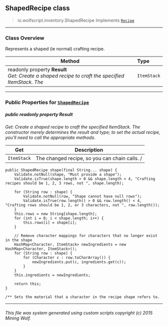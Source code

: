 ## ShapedRecipe __class__

>io.wolfscript.inventory.ShapedRecipe
>Implements [`Recipe`](Recipe.md)

---

### Class Overview

Represents a shaped (ie normal) crafting recipe.

Method | Type   
--- | :--- 
 readonly property __Result__ <br> _Get: Create a shaped recipe to craft the specified ItemStack. The_ | `ItemStack`



---


### Public Properties for [`ShapedRecipe`](ShapedRecipe.md)

##### <a id='result'></a>public  readonly property __Result__

_Get: Create a shaped recipe to craft the specified ItemStack. The constructor merely determines the result and type; to set the actual recipe, you'll need to call the appropriate methods._

Get | Description
--- | --- 
`ItemStack` | The changed recipe, so you can chain calls. /
    public ShapedRecipe shape(final String... shape) {
        Validate.notNull(shape, "Must provide a shape");
        Validate.isTrue(shape.length > 0 && shape.length < 4, "Crafting recipes should be 1, 2, 3 rows, not ", shape.length);

        for (String row : shape) {
            Validate.notNull(row, "Shape cannot have null rows");
            Validate.isTrue(row.length() > 0 && row.length() < 4, "Crafting rows should be 1, 2, or 3 characters, not ", row.length());
        }
        this.rows = new String[shape.length];
        for (int i = 0; i < shape.length; i++) {
            this.rows[i] = shape[i];
        }

        // Remove character mappings for characters that no longer exist in the shape
        HashMap<Character, ItemStack> newIngredients = new HashMap<Character, ItemStack>();
        for (String row : shape) {
            for (Character c : row.toCharArray()) {
                newIngredients.put(c, ingredients.get(c));
            }
        }
        this.ingredients = newIngredients;

        return this;
    }

    /** Sets the material that a character in the recipe shape refers to.



---


###### This file was system generated using custom scripts copyright (c) 2015 Mining Wolf.
	


